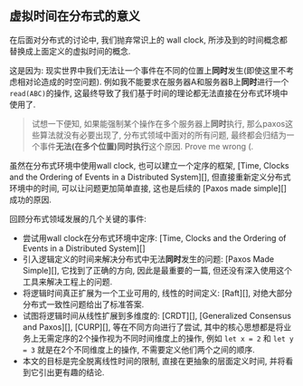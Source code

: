 ## 虚拟时间在分布式的意义


在后面对分布式的讨论中, 我们抛弃常识上的 wall clock, 所涉及到的时间概念都替换成上面定义的虚拟时间的概念.

这是因为: 现实世界中我们无法让一个事件在不同的位置上**同时**发生(即使这里不考虑相对论造成的时空问题). 例如我不能要求在服务器A和服务器B上**同时**进行一个`read(ABC)`的操作, 这最终导致了我们基于时间的理论都无法直接在分布式环境中使用了. 

> 试想一下便知, 如果能强制某个操作在多个服务器上**同时**执行, 那么paxos这些算法就没有必要出现了, 分布式领域中面对的所有问题, 最终都会归结为一个事件**无法(在多个位置)同时执行**这个原因. Prove me wrong (.

虽然在分布式环境中使用wall clock, 也可以建立一个定序的框架, [Time, Clocks and the Ordering of Events in a Distributed System][], 但直接重新定义分布式环境中的时间, 可以让问题更加简单直接, 这也是后续的 [Paxos made simple][] 成功的原因.

回顾分布式领域发展的几个关键的事件:

- 尝试用wall clock在分布式环境中定序: [Time, Clocks and the Ordering of Events in a Distributed System][]
- 引入逻辑定义的时间来解决分布式中无法**同时**发生的问题: [Paxos Made Simple][], 它找到了正确的方向, 因此是最重要的一篇, 但还没有深入使用这个工具来解决工程上的问题.
- 将逻辑时间真正扩展为一个工业可用的, 线性的时间定义: [Raft][], 对绝大部分分布式一致性问题给出了标准答案.
- 试图将逻辑时间从线性扩展到多维度的: [CRDT][], [Generalized Consensus and Paxos][], [CURP][], 等在不同方向进行了尝试, 其中的核心思想都是将业务上无需定序的2个操作视为不同时间维度上的操作, 例如 `let x = 2` 和 `let y = 3` 就是在2个不同维度上的操作, 不需要定义他们两个之间的顺序.
- 本文的目标是完全脱离线性时间的限制, 直接在更抽象的层面定义时间, 并将看到它引出更有趣的结论.